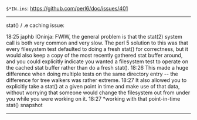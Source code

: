 `$*IN.ins`: https://github.com/perl6/doc/issues/401

-------------------------------------------------------------------------------------

stat() / .e caching issue:

18:25 	japhb 	IOninja: FWIW, the general problem is that the stat(2) system call
		is both very common and very slow.  The perl 5 solution to this was
		that every filesystem test defaulted to doing a fresh stat() for
		correctness, but it would also keep a copy of the most recently
		gathered stat buffer around, and you could explicitly indicate you
		wanted a filesystem test to operate on the cached stat buffer
		rather than do a fresh stat().
18:26 		This made a huge difference when doing multiple tests on the same
		directory entry -- the difference for tree walkers was rather extreme.
18:27 		It also allowed you to explicitly take a stat() at a given point in
		time and make use of that data, without worrying that someone would
		change the filesystem out from under you while you were working on it.
18:27 		*working with that point-in-time stat() snapshot

-------------------------------------------------------------------------------------
